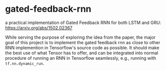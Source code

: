 # gated-feedback-rnn
a practical implementation of Gated Feedback RNN for both LSTM and GRU: https://arxiv.org/abs/1502.02367

While serving the purpose of exploring the idea from the paper, the major goal of this project is to implement the gated feedback rnn as close to other RNN implemention in Tensorflow's source code as possible. It should make the best use of what Tensor has to offer, and can be integrated into normal procedure of running an RNN in Tensorflow seamlessly, e.g., running with `tf.nn.dynamic_run`. 
